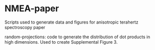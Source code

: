 # NMEA-paper
Scripts used to generate data and figures for anisotropic terahertz spectroscopy paper


random-projections: code to generate the distribution of dot products in high dimensions. Used to create Supplemental Figure 3.
